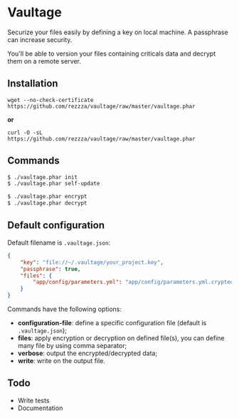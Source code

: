 # Vaultage

Securize your files easily by defining a key on local machine. A passphrase can
increase security.

You'll be able to version your files containing criticals data and decrypt them
on a remote server.

## Installation

`wget --no-check-certificate https://github.com/rezzza/vaultage/raw/master/vaultage.phar`

**or**

`curl -O -sL https://github.com/rezzza/vaultage/raw/master/vaultage.phar`

## Commands

```sh
$ ./vaultage.phar init
$ ./vaultage.phar self-update

$ ./vaultage.phar encrypt
$ ./vaultage.phar decrypt
```

## Default configuration

Default filename is `.vaultage.json`:

```json
{
    "key": "file://~/.vaultage/your_project.key",
    "passphrase": true,
    "files": {
        "app/config/parameters.yml": "app/config/parameters.yml.crypted"
    }
}
```

Commands have the following options:

- **configuration-file**: define a specific configuration file (default is
  `.vaultage.json`);
- **files**: apply encryption or decryption on defined file(s), you can define
  many file by using comma separator;
- **verbose**: output the encrypted/decrypted data;
- **write**: write on the output file.

## Todo

- Write tests
- Documentation
